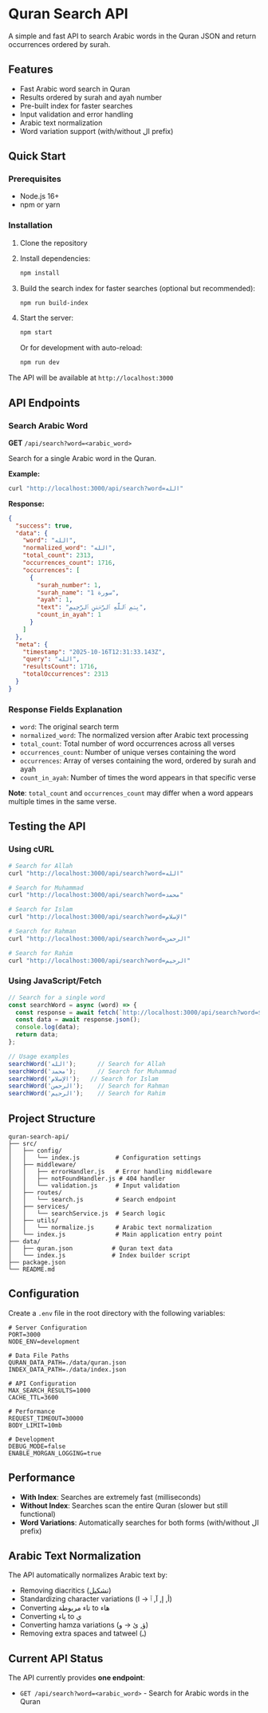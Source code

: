 # Quran Search API

A simple and fast API to search Arabic words in the Quran JSON and return occurrences ordered by surah.

## Features

- Fast Arabic word search in Quran
- Results ordered by surah and ayah number
- Pre-built index for faster searches
- Input validation and error handling
- Arabic text normalization
- Word variation support (with/without ال prefix)

## Quick Start

### Prerequisites

- Node.js 16+ 
- npm or yarn

### Installation

1. Clone the repository
2. Install dependencies:
   ```bash
   npm install
   ```

3. Build the search index for faster searches (optional but recommended):
   ```bash
   npm run build-index
   ```

4. Start the server:
   ```bash
   npm start
   ```

   Or for development with auto-reload:
   ```bash
   npm run dev
   ```

The API will be available at `http://localhost:3000`

## API Endpoints

### Search Arabic Word
**GET** `/api/search?word=<arabic_word>`

Search for a single Arabic word in the Quran.

**Example:**
```bash
curl "http://localhost:3000/api/search?word=الله"
```

**Response:**
```json
{
  "success": true,
  "data": {
    "word": "الله",
    "normalized_word": "الله",
    "total_count": 2313,
    "occurrences_count": 1716,
    "occurrences": [
      {
        "surah_number": 1,
        "surah_name": "سورة 1",
        "ayah": 1,
        "text": "بِسۡمِ ٱللَّهِ ٱلرَّحۡمَٰنِ ٱلرَّحِيمِ",
        "count_in_ayah": 1
      }
    ]
  },
  "meta": {
    "timestamp": "2025-10-16T12:31:33.143Z",
    "query": "الله",
    "resultsCount": 1716,
    "totalOccurrences": 2313
  }
}
```

### Response Fields Explanation

- `word`: The original search term
- `normalized_word`: The normalized version after Arabic text processing
- `total_count`: Total number of word occurrences across all verses
- `occurrences_count`: Number of unique verses containing the word
- `occurrences`: Array of verses containing the word, ordered by surah and ayah
- `count_in_ayah`: Number of times the word appears in that specific verse

**Note**: `total_count` and `occurrences_count` may differ when a word appears multiple times in the same verse.

## Testing the API

### Using cURL

```bash
# Search for Allah
curl "http://localhost:3000/api/search?word=الله"

# Search for Muhammad
curl "http://localhost:3000/api/search?word=محمد"

# Search for Islam
curl "http://localhost:3000/api/search?word=الإسلام"

# Search for Rahman
curl "http://localhost:3000/api/search?word=الرحمن"

# Search for Rahim
curl "http://localhost:3000/api/search?word=الرحيم"
```

### Using JavaScript/Fetch

```javascript
// Search for a single word
const searchWord = async (word) => {
  const response = await fetch(`http://localhost:3000/api/search?word=${encodeURIComponent(word)}`);
  const data = await response.json();
  console.log(data);
  return data;
};

// Usage examples
searchWord('الله');      // Search for Allah
searchWord('محمد');      // Search for Muhammad
searchWord('الإسلام');   // Search for Islam
searchWord('الرحمن');    // Search for Rahman
searchWord('الرحيم');    // Search for Rahim
```

## Project Structure

```
quran-search-api/
├── src/
│   ├── config/
│   │   └── index.js          # Configuration settings
│   ├── middleware/
│   │   ├── errorHandler.js   # Error handling middleware
│   │   ├── notFoundHandler.js # 404 handler
│   │   └── validation.js     # Input validation
│   ├── routes/
│   │   └── search.js         # Search endpoint
│   ├── services/
│   │   └── searchService.js  # Search logic
│   ├── utils/
│   │   └── normalize.js      # Arabic text normalization
│   └── index.js              # Main application entry point
├── data/
│   ├── quran.json           # Quran text data
│   └── index.js             # Index builder script
├── package.json
└── README.md
```

## Configuration

Create a `.env` file in the root directory with the following variables:

```env
# Server Configuration
PORT=3000
NODE_ENV=development

# Data File Paths
QURAN_DATA_PATH=./data/quran.json
INDEX_DATA_PATH=./data/index.json

# API Configuration
MAX_SEARCH_RESULTS=1000
CACHE_TTL=3600

# Performance
REQUEST_TIMEOUT=30000
BODY_LIMIT=10mb

# Development
DEBUG_MODE=false
ENABLE_MORGAN_LOGGING=true
```

## Performance

- **With Index**: Searches are extremely fast (milliseconds)
- **Without Index**: Searches scan the entire Quran (slower but still functional)
- **Word Variations**: Automatically searches for both forms (with/without ال prefix)

## Arabic Text Normalization

The API automatically normalizes Arabic text by:
- Removing diacritics (تشكيل)
- Standardizing character variations (أ, إ, آ, ٱ → ا)
- Converting تاء مربوطة to هاء
- Converting ياء to ي
- Converting hamza variations (ؤ, ئ → و)
- Removing extra spaces and tatweel (ـ)

## Current API Status

The API currently provides **one endpoint**:
- `GET /api/search?word=<arabic_word>` - Search for Arabic words in the Quran

